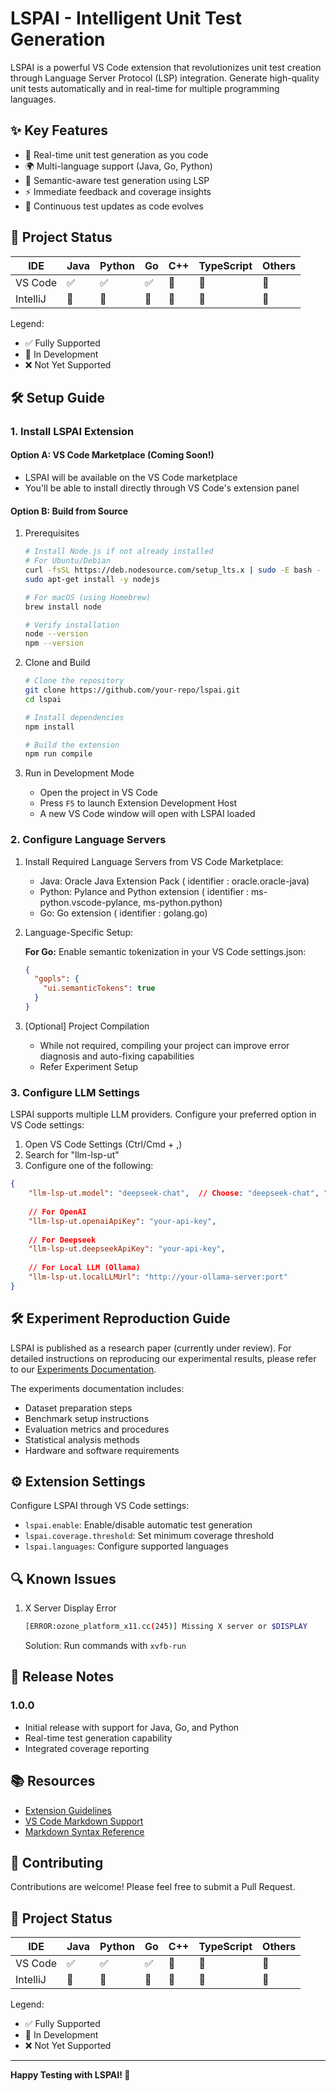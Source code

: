 # LSPAI - Intelligent Unit Test Generation

LSPAI is a powerful VS Code extension that revolutionizes unit test creation through Language Server Protocol (LSP) integration. Generate high-quality unit tests automatically and in real-time for multiple programming languages.

## ✨ Key Features

- 🚀 Real-time unit test generation as you code
- 🌍 Multi-language support (Java, Go, Python)
- 🎯 Semantic-aware test generation using LSP
- ⚡ Immediate feedback and coverage insights
- 🔄 Continuous test updates as code evolves

## 🎯 Project Status

| IDE      | Java | Python | Go  | C++ | TypeScript | Others |
|----------|------|--------|-----|-----|------------|--------|
| VS Code  | ✅   | ✅     | ✅  | 🚧  | 🚧         | 🚧     |
| IntelliJ | 🚧   | 🚧     | 🚧  | 🚧  | 🚧         | 🚧     |

Legend:
- ✅ Fully Supported
- 🚧 In Development
- ❌ Not Yet Supported

## 🛠️ Setup Guide

### 1. Install LSPAI Extension

#### Option A: VS Code Marketplace (Coming Soon!)
- LSPAI will be available on the VS Code marketplace
- You'll be able to install directly through VS Code's extension panel

#### Option B: Build from Source
1. Prerequisites
   ```bash
   # Install Node.js if not already installed
   # For Ubuntu/Debian
   curl -fsSL https://deb.nodesource.com/setup_lts.x | sudo -E bash -
   sudo apt-get install -y nodejs

   # For macOS (using Homebrew)
   brew install node

   # Verify installation
   node --version
   npm --version
   ```

2. Clone and Build
   ```bash
   # Clone the repository
   git clone https://github.com/your-repo/lspai.git
   cd lspai

   # Install dependencies
   npm install

   # Build the extension
   npm run compile
   ```

3. Run in Development Mode
   - Open the project in VS Code
   - Press `F5` to launch Extension Development Host
   - A new VS Code window will open with LSPAI loaded

### 2. Configure Language Servers

1. Install Required Language Servers from VS Code Marketplace:
   - Java: Oracle Java Extension Pack ( identifier : oracle.oracle-java)
   - Python: Pylance and Python extension ( identifier : ms-python.vscode-pylance, ms-python.python)
   - Go: Go extension ( identifier : golang.go)

2. Language-Specific Setup:
   
   **For Go:**
   Enable semantic tokenization in your VS Code settings.json:
   ```json
   {
     "gopls": {
       "ui.semanticTokens": true
     }
   }
   ```

3. [Optional] Project Compilation
   - While not required, compiling your project can improve error diagnosis and auto-fixing capabilities
   - Refer Experiment Setup

### 3. Configure LLM Settings

LSPAI supports multiple LLM providers. Configure your preferred option in VS Code settings:

1. Open VS Code Settings (Ctrl/Cmd + ,)
2. Search for "llm-lsp-ut"
3. Configure one of the following:

```json
{
    "llm-lsp-ut.model": "deepseek-chat",  // Choose: "deepseek-chat", "openai", or "ollama"
    
    // For OpenAI
    "llm-lsp-ut.openaiApiKey": "your-api-key",
    
    // For Deepseek
    "llm-lsp-ut.deepseekApiKey": "your-api-key",
    
    // For Local LLM (Ollama)
    "llm-lsp-ut.localLLMUrl": "http://your-ollama-server:port"
}
```
## 🛠️ Experiment Reproduction Guide
LSPAI is published as a research paper (currently under review). For detailed instructions on reproducing our experimental results, please refer to our [Experiments Documentation](./doc/ExperimentReproduction.md).

The experiments documentation includes:
- Dataset preparation steps
- Benchmark setup instructions
- Evaluation metrics and procedures
- Statistical analysis methods
- Hardware and software requirements

## ⚙️ Extension Settings

Configure LSPAI through VS Code settings:

* `lspai.enable`: Enable/disable automatic test generation
* `lspai.coverage.threshold`: Set minimum coverage threshold
* `lspai.languages`: Configure supported languages

## 🔍 Known Issues

1. X Server Display Error
   ```bash
   [ERROR:ozone_platform_x11.cc(245)] Missing X server or $DISPLAY
   ```
   Solution: Run commands with `xvfb-run`

## 📝 Release Notes

### 1.0.0
- Initial release with support for Java, Go, and Python
- Real-time test generation capability
- Integrated coverage reporting

## 📚 Resources

- [Extension Guidelines](https://code.visualstudio.com/api/references/extension-guidelines)
- [VS Code Markdown Support](http://code.visualstudio.com/docs/languages/markdown)
- [Markdown Syntax Reference](https://help.github.com/articles/markdown-basics/)

## 🤝 Contributing

Contributions are welcome! Please feel free to submit a Pull Request.

## 🎯 Project Status

| IDE      | Java | Python | Go  | C++ | TypeScript | Others |
|----------|------|--------|-----|-----|------------|--------|
| VS Code  | ✅   | ✅     | ✅  | 🚧  | 🚧         | 🚧     |
| IntelliJ | 🚧   | 🚧     | 🚧  | 🚧  | 🚧         | 🚧     |

Legend:
- ✅ Fully Supported
- 🚧 In Development
- ❌ Not Yet Supported

---

**Happy Testing with LSPAI! 🎉**
